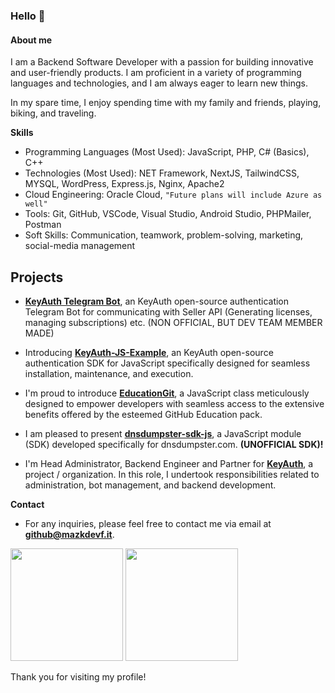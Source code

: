 ### Hello 👋


#### **About me**

I am a Backend Software Developer with a passion for building innovative and user-friendly products. I am proficient in a variety of programming languages and technologies, and I am always eager to learn new things.

In my spare time, I enjoy spending time with my family and friends, playing, biking, and traveling.

**Skills**

- Programming Languages (Most Used): JavaScript, PHP, C# (Basics), C++
- Technologies (Most Used): NET Framework, NextJS, TailwindCSS, MYSQL, WordPress, Express.js, Nginx, Apache2
- Cloud Engineering: Oracle Cloud, `"Future plans will include Azure as well"`
- Tools: Git, GitHub, VSCode, Visual Studio, Android Studio, PHPMailer, Postman
- Soft Skills: Communication, teamwork, problem-solving, marketing, social-media management

## Projects

* **[KeyAuth Telegram Bot](https://github.com/mazkdevf/keyauth-telegram-bot/)**, an KeyAuth open-source authentication Telegram Bot for communicating with Seller API (Generating licenses, managing subscriptions) etc. (NON OFFICIAL, BUT DEV TEAM MEMBER MADE)

* Introducing **[KeyAuth-JS-Example](https://github.com/mazkdevf/KeyAuth-JS-Example)**, an KeyAuth open-source authentication SDK for JavaScript specifically designed for seamless installation, maintenance, and execution. 

* I'm proud to introduce **[EducationGit](https://github.com/mazkdevf/EducationGit)**, a JavaScript class meticulously designed to empower developers with seamless access to the extensive benefits offered by the esteemed GitHub Education pack.

* I am pleased to present **[dnsdumpster-sdk-js](https://github.com/mazkdevf/dnsdumpster-sdk-js)**, a JavaScript module (SDK) developed specifically for dnsdumpster.com. **(UNOFFICIAL SDK)!**

* I'm Head Administrator, Backend Engineer and Partner for **[KeyAuth](https://github.com/KeyAuth)**, a project / organization. In this role, I undertook responsibilities related to administration, bot management, and backend development.

**Contact**
* For any inquiries, please feel free to contact me via email at **github@mazkdevf.it**.

<p>
  <img height="180em" src="https://github-readme-stats.vercel.app/api?username=mazkdevf&show_icons=true&hide_border=true&&count_private=true&include_all_commits=true&custom_title=mazkdevf%27s%20Github%20Statistics&theme=github_dark" />
  <img height="180em" src="https://github-readme-stats.vercel.app/api/top-langs/?username=mazkdevf&exclude_repo=KNN-Image-Classification&show_icons=true&hide_border=true&layout=compact&langs_count=8&theme=github_dark"/>
</p>

Thank you for visiting my profile!
